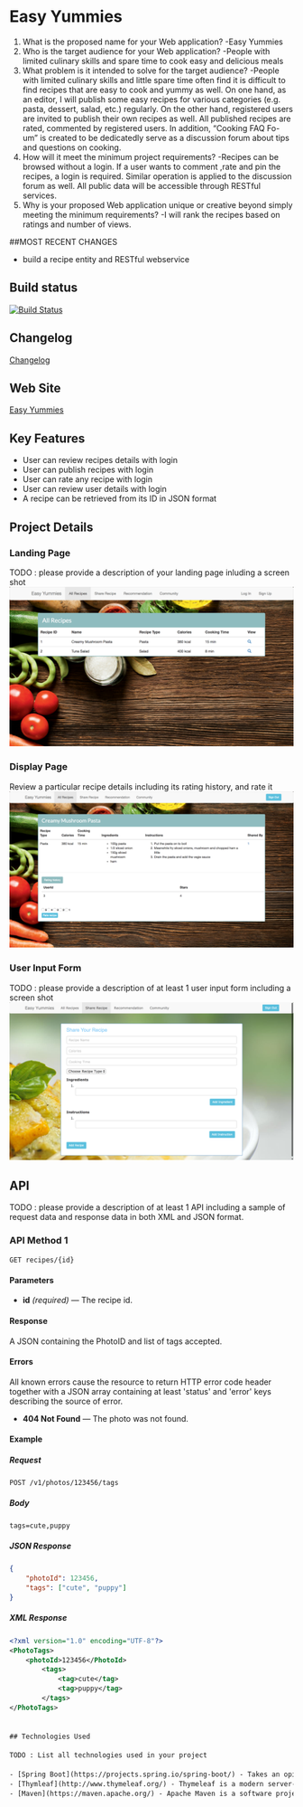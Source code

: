 # Easy Yummies

1.	What is the proposed name for your Web application?
-Easy Yummies
2.	Who is the target audience for your Web application?
-People with limited culinary skills and spare time to cook easy and delicious meals
3.	What problem is it intended to solve for the target audience?
-People with limited culinary skills and little spare time often find it is difficult to find recipes that are easy to cook and yummy as well. On one hand, as an editor, I will publish some easy recipes for various categories (e.g. pasta, dessert, salad, etc.) regularly. On the other hand, registered users are invited to publish their own recipes as well. All published recipes are rated, commented by registered users. In addition, “Cooking FAQ Fo-um” is created to be dedicatedly serve as a discussion forum about tips and questions on cooking.
4.	How will it meet the minimum project requirements?
-Recipes can be browsed without a login. If a user wants to comment ,rate and pin the recipes, a login is required. Similar operation is applied to the discussion forum as well. All public data will be accessible through RESTful services.
5.	Why is your proposed Web application unique or creative beyond simply meeting the minimum requirements?
-I will rank the recipes based on ratings and number of views. 

##MOST RECENT CHANGES
* build a recipe entity and RESTful webservice


## Build status


[![Build Status](https://travis-ci.org/infsci2560sp17/full-stack-web-jingyi-huang.svg?branch=master)](https://travis-ci.org/infsci2560sp17/full-stack-web-jingyi-huang)


## Changelog
[Changelog](CHANGELOG.md)


## Web Site

[Easy Yummies](https://web2560.herokuapp.com/)

## Key Features

* User can review recipes details with login
* User can publish recipes with login
* User can rate any recipe with login
* User can review user details with login
* A recipe can be retrieved from its ID in JSON format


## Project Details

### Landing Page

TODO : please provide a description of your landing page inluding a screen shot ![](screenshots/Recipes.png)

### Display Page

Review a particular recipe details including its rating history, and rate it  ![](screenshots/details.png)

### User Input Form

TODO : please provide a description of at least 1 user input form including a screen shot ![](screenshots/publish.png)

## API

TODO : please provide a description of at least 1 API including a sample of request data and response data in both XML and JSON format.

### API Method 1

    GET recipes/{id}

#### Parameters

- **id** _(required)_ — The recipe id.


#### Response

A JSON  containing the PhotoID and list of tags accepted.

#### Errors

All known errors cause the resource to return HTTP error code header together with a JSON array containing at least 'status' and 'error' keys describing the source of error.

- **404 Not Found** — The photo was not found.

#### Example

##### Request

    POST /v1/photos/123456/tags

##### Body

    tags=cute,puppy


##### JSON Response

```json
{
    "photoId": 123456,
    "tags": ["cute", "puppy"]
}
```

##### XML Response

```xml
<?xml version="1.0" encoding="UTF-8"?>
<PhotoTags>
    <photoId>123456</PhotoId>
        <tags>
            <tag>cute</tag>
            <tag>puppy</tag>
        </tags>
</PhotoTags>


## Technologies Used

TODO : List all technologies used in your project

- [Spring Boot](https://projects.spring.io/spring-boot/) - Takes an opinionated view of building production-ready Spring applications.
- [Thymleaf](http://www.thymeleaf.org/) - Thymeleaf is a modern server-side Java template engine for both web and standalone environments.
- [Maven](https://maven.apache.org/) - Apache Maven is a software project management and comprehension tool.